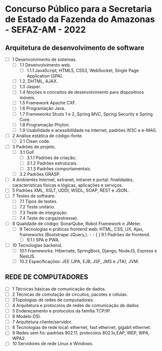 # Concurso Público para a Secretaria de Estado da Fazenda do Amazonas - SEFAZ-AM - 2022

## Arquitetura de desenvolvimento de software

- [ ] 1 Desenvolvimento de sistemas. 
  - [ ] 1.1 Desenvolvimento web. 
    - [ ] 1.1.1 JavaScript, HTML5, CSS3, WebSocket, Single Page Application (SPA). 
  - [ ] 1.2, DHTML, AJAX. 
  - [ ] 1.3 Jasper. 
  - [ ] 1.4 Noções e conceitos de desenvolvimento para dispositivos móveis. 
  - [ ] 1.5 Framework Apache CXF.
  - [ ] 1.6 Programação Java. 
  - [ ] 1.7 Frameworks Struts 1 e 2, Spring MVC, Spring Security e Spring Core. 
  - [ ] 1.8 Programação Phyton. 
  - [ ] 1.9 Usabilidade e acessibilidade na Internet, padrões W3C e e-MAG. 
- [ ] 2 Análise estática de código-fonte. 
  - [ ] 2.1 Clean code. 
- [ ] 3 Padrões de projeto.
  - [ ] 3.1 GoF. 
    - [ ] 3.1.1 Padrões de criação;
    - [ ] 3.1.2 Padrões estruturais. 
    - [ ] 3.1.3 Padrões comportamentais. 
  - [ ] 3.2 Padrões GRASP. 
- [ ] 4 Ambientes Internet, extranet, intranet e portal: finalidades, características físicas e lógicas, aplicações e serviços. 
- [ ] 5 Padrões XML, XSLT, UDDI, WSDL, SOAP, REST e JSON.. 
- [ ] 7 Testes de software. 
  - [ ] 7.1 Tipos de testes. 
  - [ ] 7.2 Teste unitário. 
  - [ ] 7.3 Teste de integração. 
  - [ ] 7.4 Teste de carga/estresse). 
- [ ] 8 Qualidade de código: SonarQube, Robot Framework e JMeter. 
  - [ ] 9 Tecnologias e práticas frontend web: HTML, CSS, UX, Ajax, frameworks (Bootstrape JQuery,). - - [ ] 9.1 Padrões de frontend. 
    - [ ] 9.1.1 SPA e PWA. 
- [ ] 10 Tecnologias backend.
  - [ ] 10.1 Frameworks: Hibernate, SpringBoot, Django, NodeJS, Express e NestJS. 
  - [ ] 10.2 Especificações: JEE (JPA, EJB, JSF, JMS e JTA), JVM.

## REDE DE COMPUTADORES
- [ ] 1 Técnicas básicas de comunicação de dados.
- [ ] 2 Técnicas de comutação de circuitos, pacotes e células.
- [ ] 3Topologias de redes de computadores.
- [ ] 4 Arquitetura e protocolos de redes de comunicação de dados.
- [ ] 5 Endereçamento e protocolos da família TCP/IP. 
- [ ] 6 Modelo OSI. 
- [ ] 7 Arquitetura cliente/servidor. 
- [ ] 8 Tecnologias de rede local: ethernet, fast ethernet, gigabit ethernet. 
- [ ] 9 Redes sem fio: padrões 802.11, protocolos 802.1x,EAP, WEP, WPA, WPA2. 
- [ ] 10 Servidores de rede Linux e Windows.
